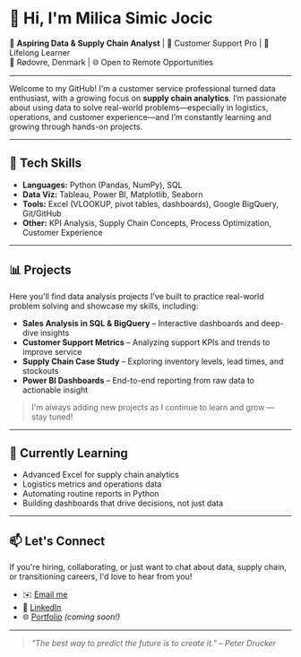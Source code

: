 # 👋 Hi, I'm Milica Simic Jocic

🎯 **Aspiring Data & Supply Chain Analyst** | 💼 Customer Support Pro | 🧠 Lifelong Learner  
📍 Rødovre, Denmark | 🌐 Open to Remote Opportunities

---

Welcome to my GitHub! I'm a customer service professional turned data enthusiast, with a growing focus on **supply chain analytics**. I’m passionate about using data to solve real-world problems—especially in logistics, operations, and customer experience—and I’m constantly learning and growing through hands-on projects.

---

## 🔧 Tech Skills

- **Languages:** Python (Pandas, NumPy), SQL  
- **Data Viz:** Tableau, Power BI, Matplotlib, Seaborn  
- **Tools:** Excel (VLOOKUP, pivot tables, dashboards), Google BigQuery, Git/GitHub  
- **Other:** KPI Analysis, Supply Chain Concepts, Process Optimization, Customer Experience

---

## 📊 Projects

Here you'll find data analysis projects I've built to practice real-world problem solving and showcase my skills, including:

- **Sales Analysis in SQL & BigQuery** – Interactive dashboards and deep-dive insights  
- **Customer Support Metrics** – Analyzing support KPIs and trends to improve service  
- **Supply Chain Case Study** – Exploring inventory levels, lead times, and stockouts  
- **Power BI Dashboards** – End-to-end reporting from raw data to actionable insight

> I'm always adding new projects as I continue to learn and grow — stay tuned!

---

## 🌱 Currently Learning

- Advanced Excel for supply chain analytics  
- Logistics metrics and operations data  
- Automating routine reports in Python  
- Building dashboards that drive decisions, not just data

---

## 📫 Let's Connect

If you're hiring, collaborating, or just want to chat about data, supply chain, or transitioning careers, I'd love to hear from you!

- ✉️ [Email me](mailto:milicasim@gmail.com)  
- 💼 [LinkedIn](https://www.linkedin.com/in/milica-simic-jocic-015516147/)  
- 🌐 [Portfolio](#) *(coming soon!)*

---

> _"The best way to predict the future is to create it." – Peter Drucker_
